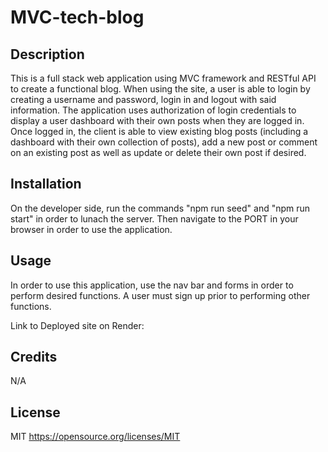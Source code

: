 # MVC-tech-blog

## Description

This is a full stack web application using MVC framework and RESTful API to create a functional blog. When using the site, a user is able to login by creating a username and password, login in and logout with said information. The application uses authorization of login credentials to display a user dashboard with their own posts when they are logged in. Once logged in, the client is able to view existing blog posts (including a dashboard with their own collection of posts), add a new post or comment on an existing post as well as update or delete their own post if desired.

## Installation

On the developer side, run the commands "npm run seed" and "npm run start" in order to lunach the server. Then navigate to the PORT in your browser in order to use the application.

## Usage

In order to use this application, use the nav bar and forms in order to perform desired functions. A user must sign up prior to performing other functions. 

Link to Deployed site on Render:

## Credits

N/A

## License

MIT https://opensource.org/licenses/MIT
